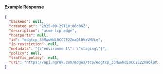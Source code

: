 <!-- Code generated for API Clients. DO NOT EDIT. -->

#### Example Response

```json
{
  "backend": null,
  "created_at": "2025-09-29T10:08:06Z",
  "description": "acme tcp edge",
  "hostports": null,
  "id": "edgtcp_33MwwNdL0CC2E2ZnaQlBVzVMVLe",
  "ip_restriction": null,
  "metadata": "{\"environment\": \"staging\"}",
  "policy": null,
  "traffic_policy": null,
  "uri": "https://api.ngrok.com/edges/tcp/edgtcp_33MwwNdL0CC2E2ZnaQlBVzVMVLe"
}
```
